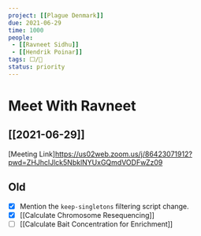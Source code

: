 ```yaml
---
project: [[Plague Denmark]]
due: 2021-06-29
time: 1000
people: 
 - [[Ravneet Sidhu]]
 - [[Hendrik Poinar]]
tags: ⬜/🧨  
status: priority
---
```


# Meet With Ravneet

## [[2021-06-29]]

[Meeting Link]https://us02web.zoom.us/j/86423071912?pwd=ZHJhclJlck5NbklNYUxGQmdVODFwZz09

## Old

- [x] Mention the ```keep-singletons``` filtering script change.
- [x] [[Calculate Chromosome Resequencing]]
- [ ] [[Calculate Bait Concentration for Enrichment]]